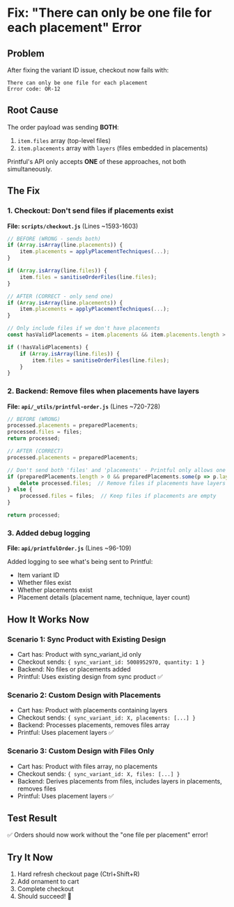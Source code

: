 # Fix: "There can only be one file for each placement" Error

## Problem
After fixing the variant ID issue, checkout now fails with:
```
There can only be one file for each placement
Error code: OR-12
```

## Root Cause
The order payload was sending **BOTH**:
1. `item.files` array (top-level files)
2. `item.placements` array with `layers` (files embedded in placements)

Printful's API only accepts **ONE** of these approaches, not both simultaneously.

## The Fix

### 1. Checkout: Don't send files if placements exist
**File: `scripts/checkout.js`** (Lines ~1593-1603)

```javascript
// BEFORE (WRONG - sends both)
if (Array.isArray(line.placements)) {
    item.placements = applyPlacementTechniques(...);
}

if (Array.isArray(line.files)) {
    item.files = sanitiseOrderFiles(line.files);
}

// AFTER (CORRECT - only send one)
if (Array.isArray(line.placements)) {
    item.placements = applyPlacementTechniques(...);
}

// Only include files if we don't have placements
const hasValidPlacements = item.placements && item.placements.length > 0;

if (!hasValidPlacements) {
    if (Array.isArray(line.files)) {
        item.files = sanitiseOrderFiles(line.files);
    }
}
```

### 2. Backend: Remove files when placements have layers
**File: `api/_utils/printful-order.js`** (Lines ~720-728)

```javascript
// BEFORE (WRONG)
processed.placements = preparedPlacements;
processed.files = files;
return processed;

// AFTER (CORRECT)
processed.placements = preparedPlacements;

// Don't send both 'files' and 'placements' - Printful only allows one
if (preparedPlacements.length > 0 && preparedPlacements.some(p => p.layers && p.layers.length > 0)) {
    delete processed.files;  // Remove files if placements have layers
} else {
    processed.files = files;  // Keep files if placements are empty
}

return processed;
```

### 3. Added debug logging
**File: `api/printfulOrder.js`** (Lines ~96-109)

Added logging to see what's being sent to Printful:
- Item variant ID
- Whether files exist
- Whether placements exist  
- Placement details (placement name, technique, layer count)

## How It Works Now

### Scenario 1: Sync Product with Existing Design
- Cart has: Product with sync_variant_id only
- Checkout sends: `{ sync_variant_id: 5008952970, quantity: 1 }`
- Backend: No files or placements added
- Printful: Uses existing design from sync product ✅

### Scenario 2: Custom Design with Placements
- Cart has: Product with placements containing layers
- Checkout sends: `{ sync_variant_id: X, placements: [...] }`
- Backend: Processes placements, removes files array
- Printful: Uses placement layers ✅

### Scenario 3: Custom Design with Files Only
- Cart has: Product with files array, no placements
- Checkout sends: `{ sync_variant_id: X, files: [...] }`
- Backend: Derives placements from files, includes layers in placements, removes files
- Printful: Uses placement layers ✅

## Test Result
✅ Orders should now work without the "one file per placement" error!

## Try It Now
1. Hard refresh checkout page (Ctrl+Shift+R)
2. Add ornament to cart
3. Complete checkout
4. Should succeed! 🎉
